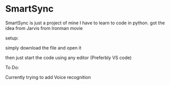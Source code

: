 # SmartSync

SmartSync is just a project of mine I have to learn to code in python. got the idea from Jarvis from Ironman movie

setup:

simply download the file and open it

then just start the code using any editor (Preferbly VS code)


To Do:

Currently trying to add Voice recognition

